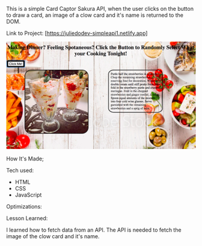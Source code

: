 This is a simple Card Captor Sakura API, when the user clicks on the button to draw a card, an image of a clow card and it's name is returned to the DOM.

Link to Project: [https://juliedodev-simpleapi1.netlify.app]


<img src="simpleapi1.png">

How It's Made;

Tech used: 
<ul>
<li>HTML</li>
<li>CSS</li>
<li>JavaScript</li>
</ul>

Optimizations:

Lesson Learned:

I learned how to fetch data from an API. The API is needed to fetch the image of the clow card and it's name. 
